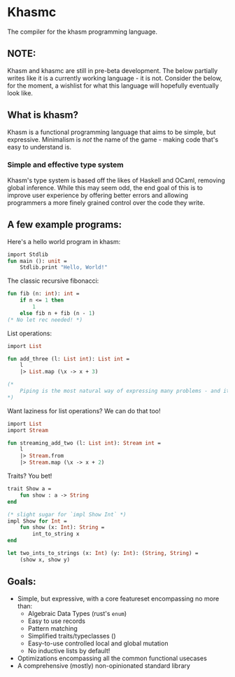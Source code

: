 # Khasmc

The compiler for the khasm programming language.

## NOTE:

Khasm and khasmc are still in pre-beta development.
The below partially writes like it is a currently working language - it is not.
Consider the below, for the moment, a wishlist for what this language will hopefully eventually look like.

## What is khasm?

Khasm is a functional programming language that aims to be simple, but expressive. Minimalism is *not* the name of the game - making code that's easy to understand is.

### Simple and effective type system

Khasm's type system is based off the likes of Haskell and OCaml, removing global inference. While this may seem odd, the end goal of this is to improve user experience by offering better errors and allowing programmers a more finely grained control over the code they write.

## A few example programs:

Here's a hello world program in khasm:

```ocaml
import Stdlib
fun main (): unit =
    Stdlib.print "Hello, World!"
```

The classic recursive fibonacci:
```ocaml
fun fib (n: int): int =
    if n <= 1 then
        1
    else fib n + fib (n - 1)
(* No let rec needed! *)
```

List operations:
```ocaml
import List

fun add_three (l: List int): List int =
    l
    |> List.map (\x -> x + 3)

(* 
    Piping is the most natural way of expressing many problems - and it's always optimized away.
*)

```
Want laziness for list operations? We can do that too!
```ocaml
import List
import Stream

fun streaming_add_two (l: List int): Stream int =
    l
    |> Stream.from
    |> Stream.map (\x -> x + 2)
```
Traits? You bet!
```ocaml
trait Show a =
	fun show : a -> String
end

(* slight sugar for `impl Show Int` *)
impl Show for Int = 
	fun show (x: Int): String =
		int_to_string x
end

let two_ints_to_strings (x: Int) (y: Int): (String, String) = 
	(show x, show y)
```


## Goals:
- Simple, but expressive, with a core featureset encompassing no more than:
  - Algebraic Data Types (rust's `enum`)
  - Easy to use records
  - Pattern matching
  - Simplified traits/typeclasses ()
  - Easy-to-use controlled local and global mutation
  - No inductive lists by default!
- Optimizations encompassing all the common functional usecases
- A comprehensive (mostly) non-opinionated standard library
